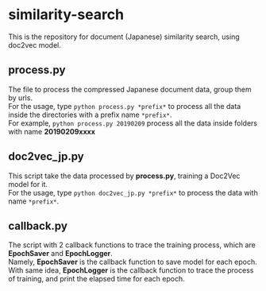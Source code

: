 # similarity-search
This is the repository for document (Japanese) similarity search, using doc2vec model.

## process.py
The file to process the compressed Japanese document data, group them by urls.
<br/>For the usage, type `python process.py *prefix*` to process all the data inside the directories with a prefix name `*prefix*`.
<br/>For example, `python process.py 20190209` process all the data inside folders with name __20190209xxxx__

## doc2vec_jp.py
This script take the data processed by __process.py__, training a Doc2Vec model for it.<br/>
For the usage, type `python doc2vec_jp.py *prefix*` to process the data with name `*prefix*`.<br/>

## callback.py
The script with 2 callback functions to trace the training process, which are __EpochSaver__ and __EpochLogger__.<br/>
Namely, __EpochSaver__ is the callback function to save model for each epoch.<br/>
With same idea, __EpochLogger__ is the callback function to trace the process of training, and print the elapsed time for each epoch.
